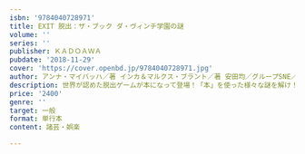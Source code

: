 ```yaml
---
isbn: '9784040728971'
title: EXIT 脱出：ザ・ブック ダ・ヴィンチ学園の謎
volume: ''
series: ''
publisher: ＫＡＤＯＡＷＡ
pubdate: '2018-11-29'
cover: 'https://cover.openbd.jp/9784040728971.jpg'
author: アンナ・マイバッハ／著 インカ＆マルクス・ブラント／著 安田均／グループSNE／監修 ほか
description: 世界が認めた脱出ゲームが本になって登場！「本」を使った様々な謎を解け！
price: '2400'
genre: ''
target: 一般
format: 単行本
content: 諸芸・娯楽

---
```

